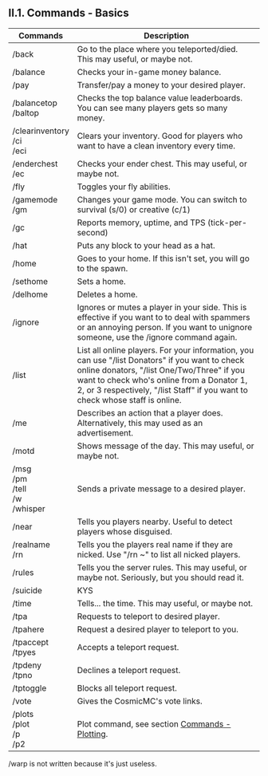 <h2>II.1. Commands - Basics</h2>

| Commands | Description |
| --- | --- |
| /back | Go to the place where you teleported/died. This may useful, or maybe not. |
| /balance | Checks your in-game money balance.
| /pay | Transfer/pay a money to your desired player.
| /balancetop<br>/baltop | Checks the top balance value leaderboards. You can see many players gets so many money.
| /clearinventory<br>/ci<br>/eci | Clears your inventory. Good for players who want to have a clean inventory every time.
| /enderchest<br>/ec | Checks your ender chest. This may useful, or maybe not.
| /fly | Toggles your fly abilities.
| /gamemode<br>/gm | Changes your game mode. You can switch to survival (s/0) or creative (c/1)
| /gc | Reports memory, uptime, and TPS (tick-per-second)
| /hat | Puts any block to your head as a hat.
| /home | Goes to your home. If this isn't set, you will go to the spawn.
| /sethome | Sets a home.
| /delhome | Deletes a home.
| /ignore | Ignores or mutes a player in your side. This is effective if you want to to deal with spammers or an annoying person. If you want to unignore someone, use the /ignore command again.
| /list | List all online players. For your information, you can use "/list Donators" if you want to check online donators, "/list One/Two/Three" if you want to check who's online from a Donator 1, 2, or 3 respectively, "/list Staff" if you want to check whose staff is online.
| /me | Describes an action that a player does. Alternatively, this may used as an advertisement.
| /motd | Shows message of the day. This may useful, or maybe not.
| /msg<br>/pm<br>/tell<br>/w<br>/whisper | Sends a private message to a desired player.
| /near | Tells you players nearby. Useful to detect players whose disguised.
| /realname<br>/rn | Tells you the players real name if they are nicked. Use "/rn ~" to list all nicked players.
| /rules | Tells you the server rules. This may useful, or maybe not. Seriously, but you should read it.
| /suicide | KYS
| /time | Tells... the time. This may useful, or maybe not.
| /tpa | Requests to teleport to desired player.
| /tpahere | Request a desired player to teleport to you.
| /tpaccept<br>/tpyes | Accepts a teleport request.
| /tpdeny<br>/tpno | Declines a teleport request.
| /tptoggle | Blocks all teleport request.
| /vote | Gives the CosmicMC's vote links.
| /plots<br>/plot<br>/p<br>/p2 | Plot command, see section [Commands - Plotting](plotting.md).

/warp is not written because it's just useless.
